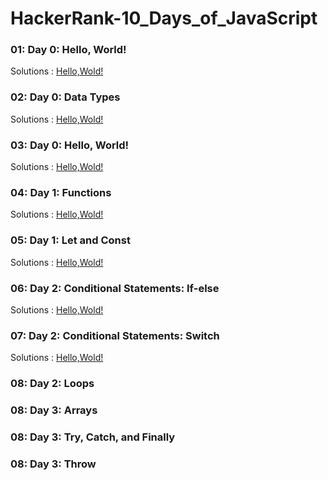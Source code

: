 # HackerRank-10_Days_of_JavaScript

### 01: Day 0: Hello, World!
Solutions : [Hello,Wold!](./Day0:Hello,World!.js)
### 02: Day 0: Data Types
Solutions : [Hello,Wold!](./Day0:Hello,World!.js)
### 03: Day 0: Hello, World!
Solutions : [Hello,Wold!](./Day0:Hello,World!.js)
### 04: Day 1: Functions
Solutions : [Hello,Wold!](./Day0:Hello,World!.js)
### 05: Day 1: Let and Const
Solutions : [Hello,Wold!](./Day0:Hello,World!.js)
### 06: Day 2: Conditional Statements: If-else
Solutions : [Hello,Wold!](./Day0:Hello,World!.js)
### 07: Day 2: Conditional Statements: Switch
Solutions : [Hello,Wold!](./Day0:Hello,World!.js)
### 08: Day 2: Loops
### 08: Day 3: Arrays
### 08: Day 3: Try, Catch, and Finally
### 08: Day 3: Throw
